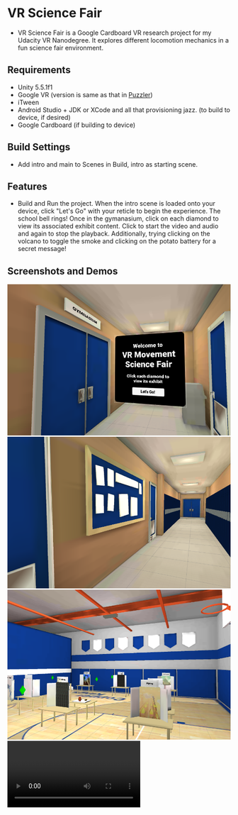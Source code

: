 # VR Science Fair

* VR Science Fair is a Google Cardboard VR research project for my Udacity VR Nanodegree. It explores different locomotion mechanics in a fun science fair environment.

## Requirements
* Unity 5.5.1f1
* Google VR (version is same as that in [Puzzler](https://d17h27t6h515a5.cloudfront.net/topher/2017/January/588a9efa_vrnd-course4-starter-project-002/vrnd-course4-starter-project-002.zip))
* iTween
* Android Studio + JDK or XCode and all that provisioning jazz. (to build to device, if desired) 
* Google Cardboard (if building to device)

## Build Settings
* Add intro and main to Scenes in Build, intro as starting scene.

## Features
* Build and Run the project. When the intro scene is loaded onto your device, click "Let's Go" with your reticle to begin the experience. The school bell rings! Once in the gymanasium, click on each diamond to view its associated exhibit content. Click to start the video and audio and again to stop the playback. Additionally, trying clicking on the volcano to toggle the smoke and clicking on the potato battery for a secret message!

## Screenshots and Demos
![Welcome Scene](/Docs/welcome.png?raw=true "Welcome Scene")
![Intro Scene](/Docs/intro.png?raw=true "Intro Scene")
![Main Scene](/Docs/main.png?raw=true "Main Scene")
![Demo Video](/Docs/demo.mp4?raw=true "Demo Video")

